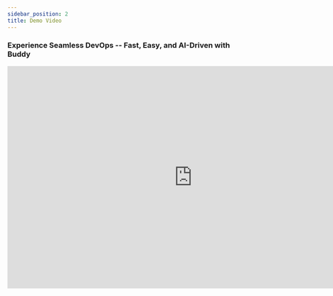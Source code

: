 ```yaml
---
sidebar_position: 2
title: Demo Video
---
```


### Experience Seamless DevOps -- Fast, Easy, and AI-Driven with Buddy

<iframe width="830" height="500" src="https://www.youtube.com/embed/wO7Aj1fpTK4?si=s-boqY9wUSBPaKJB" title="YouTube video player" frameborder="0" allow="accelerometer; autoplay; clipboard-write; encrypted-media; gyroscope; picture-in-picture; web-share" referrerpolicy="strict-origin-when-cross-origin" allowfullscreen></iframe>